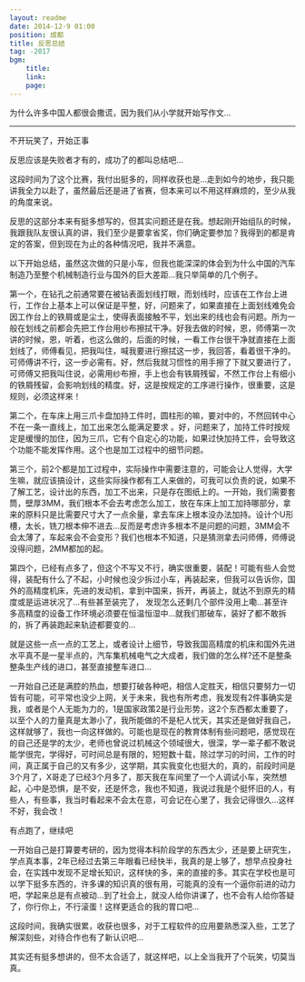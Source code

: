 ```yaml
---
layout: readme
date: 2014-12-9 01:00
position: 成都
title: 反思总结
tag: -2017
bgm:
    title:
    link:
    page:
---
```


为什么许多中国人都很会撒谎，因为我们从小学就开始写作文...

---

不开玩笑了，开始正事

反思应该是失败者才有的，成功了的都叫总结吧...

这段时间为了这个比赛，我付出挺多的，同样收获也是...走到如今的地步，我只能讲我全力以赴了，虽然最后还是进了省赛，但本来可以不用这样麻烦的，至少从我的角度来说。

反思的这部分本来有挺多想写的，但其实问题还是在我。想起刚开始组队的时候，我跟我队友很认真的讲，我们至少是要拿省奖，你们确定要参加？我得到的都是肯定的答案，但到现在为止的各种情况吧，我并不满意。

以下开始总结，虽然这次做的只是小车，但我也能深深的体会到为什么中国的汽车制造乃至整个机械制造行业与国外的巨大差距...我只举简单的几个例子。

第一个，在钻孔之前通常要在被钻表面划线打眼，而划线时，应该在工作台上进行，工作台上基本上可以保证是平整，好，问题来了，如果直接在上面划线难免会因工作台上的铁屑或是尘土，使得表面接触不平，划出来的线也会有问题。所为一般在划线之前都会先把工作台用纱布擦拭干净。好我去做的时候，恩，师傅第一次讲的时候，恩，听着，也这么做的，后面的时候，一看工作台很干净就直接在上面划线了，师傅看见，把我叫住，喊我要进行擦拭这一步，我回答，看着很干净的。可师傅讲不行，这一步必需有。好，然后我就习惯性的用手擦了下就又要进行了，可师傅又把我叫住说，必需用纱布擦，手上也会有铁屑残留，不然工作台上有细小的铁屑残留，会影响划线的精度。好，这是按规定的工序进行操作，很重要，这是规则，必须这样来！

第二个，在车床上用三爪卡盘加持工件时，圆柱形的嘛，要对中的，不然回转中心不在一条一直线上，加工出来怎么能满足要求 。好，问题来了，加持工件时按规定是缓慢的加住，因为三爪，它有个自定心的功能，如果过快加持工件，会导致这个功能不能发挥作用。这个也是加工过程中的细节问题。

第三个，前2个都是加工过程中，实际操作中需要注意的，可能会让人觉得，大学生嘛，就应该搞设计，这些实际操作都有工人来做的，可我可以负责的说，如果不了解工艺，设计出的东西，加工不出来，只是存在图纸上的。一开始，我们需要套筒，壁厚3MM，我们根本不会去考虑怎么加工，放在车床上加工加持哪部分，拿来的原料只是比需要尺寸大了一点余量，拿去车床上根本没办法加持。设计个U形槽，太长，铣刀根本伸不进去...反而是考虑许多根本不是问题的问题，3MM会不会太薄了，车起来会不会变形？我们也根本不知道，只是猜测拿去问师傅，师傅说没得问题，2MM都加的起。

第四个，已经有点多了，但这个不写又不行，确实很重要，装配！可能有些人会觉得，装配有什么了不起，小时候也没少拆过小车，再装起来，但我可以告诉你，国外的高精度机床，先进的发动机，拿到中国来，拆开，再装上，就达不到原先的精度或是运进状况了...有些甚至装完了， 发现怎么还剩几个部件没用上嘞...甚至许多高精度的设备工作环境必须要在恒温恒湿中...就我们那破车，装好了都不敢拆的，拆了再装跑起来轨迹都要变的...

就是这些一点一点的工艺上，或者设计上细节，导致我国高精度的机床和国外先进水平真不是一星半点的，汽车集机械电气之大成者，我们做的怎么样?还不是整条整条生产线的进口，甚至直接整车进口...

一开始自己还是满腔的热血，想要打破各种吧，相信人定胜天，相信只要努力一切皆有可能，可平常也没少上网，关于未来，我也有所考虑，我发现有2件事确实是我，或者是个人无能为力的，1是国家政策2是行业形势，这2个东西都太重要了，以至个人的力量真是太渺小了，我所能做的不是杞人忧天，其实还是做好我自己，这样就够了，我也一向这样做的。可能也是现在的教育体制有些问题吧，感觉现在的自己还是学的太少，老师也曾说过机械这个领域很大，很深，学一辈子都不敢说能学很完，学得好，可时间总是有限的，短短数十载，除过学习的时间，工作的时间，真正属于自己的又有多少，这学期，其实我变化也挺大的，真的，前段时间是3个月了，X哥走了已经3个月多了，那天我在车间里了一个人调试小车，突然想起，心中是恐惧，是不安，还是怀念，我也不知道，我说过我是个挺怀旧的人，有些人，有些事，我当时看起来不会太在意，可会记在心里了，我会记得很久...这样不好，我会改！

有点跑了，继续吧

一开始自己是打算要考研的，因为觉得本科阶段学的东西太少，还是要上研究生，学点真本事，2年已经过去第三年眼看已经快半，我真的是上够了，想早点投身社会，在实践中发现不足增长知识，这样快的多，来的直接的多。其实在学校也是可以学下挺多东西的，许多课的知识真的很有用，可能真的没有一个逼你前进的动力吧，学起来总是有点被动...到了社会上，就没人给你讲课了，也不会有人给你答疑了，你行你上，不行滚蛋！这样更适合的我的胃口吧...

这段时间，我确实很累，收获也很多，对于工程软件的应用要熟悉深入些，工艺了解深刻些，对待合作也有了新认识吧...

其实还有挺多想讲的，但不太合适了，就这样吧，以上全当我开了个玩笑，切莫当真。
